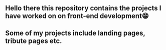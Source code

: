 ## Hello there this repository contains the projects I have worked on on front-end development😁<br>
## Some of my projects include landing pages, tribute pages etc.
